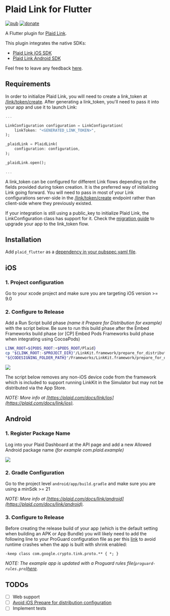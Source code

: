 # Plaid Link for Flutter

[![pub](https://img.shields.io/pub/v/plaid_flutter.svg)](https://pub.dev/packages/plaid_flutter)
[![donate](https://img.shields.io/badge/Buy%20me%20a%20beer-orange.svg)](https://www.buymeacoffee.com/jpereira)

A Flutter plugin for [Plaid Link](https://github.com/plaid/link).

This plugin integrates the native SDKs:

- [Plaid Link iOS SDK](https://github.com/plaid/plaid-link-ios)
- [Plaid Link Android SDK](https://github.com/plaid/plaid-link-android)

Feel free to leave any feedback [here](https://github.com/jorgefspereira/plaid_flutter/issues).

## Requirements

In order to initialize Plaid Link, you will need to create a link_token at [/link/token/create](https://plaid.com/docs/#create-link-token). After generating a link_token, you'll need to pass it into your app and use it to launch Link:

``` dart
...

LinkConfiguration configuration = LinkConfiguration(
    linkToken: "<GENERATED_LINK_TOKEN>",
);

_plaidLink = PlaidLink(
    configuration: configuration,
);

_plaidLink.open();

...

```

A link_token can be configured for different Link flows depending on the fields provided during token creation. It is the preferred way of initializing Link going forward. You will need to pass in most of your Link configurations server-side in the [/link/token/create](https://plaid.com/docs/#create-link-token) endpoint rather than client-side where they previously existed.

If your integration is still using a public_key to initialize Plaid Link, the LinkConfiguration class has support for it. Check the [migration guide](https://plaid.com/docs/upgrade-to-link-tokens/) to upgrade your app to the link_token flow.

## Installation

Add `plaid_flutter` as a [dependency in your pubspec.yaml file](https://flutter.io/platform-plugins/).

## iOS

### 1. Project configuration

Go to your xcode project and make sure you are targeting iOS version >= 9.0

### 2. Configure to Release

Add a Run Script build phase *(name it Prepare for Distribution for example)* with the script below. Be sure to run this build phase after the Embed Frameworks build phase (or [CP] Embed Pods Frameworks build phase when integrating using CocoaPods)

``` sh
LINK_ROOT=${PODS_ROOT:+$PODS_ROOT/Plaid}
cp "${LINK_ROOT:-$PROJECT_DIR}"/LinkKit.framework/prepare_for_distribution.sh "${CODESIGNING_FOLDER_PATH}"/Frameworks/LinkKit.framework/prepare_for_distribution.sh
"${CODESIGNING_FOLDER_PATH}"/Frameworks/LinkKit.framework/prepare_for_distribution.sh
```

![](https://raw.githubusercontent.com/jorgefspereira/plaid_flutter/master/doc/images/edit_run_script_build_phase.jpg)

The script below removes any non-iOS device code from the framework which is included to support running LinkKit in the Simulator but may not be distributed via the App Store.

*NOTE: More info at [https://plaid.com/docs/link/ios](https://plaid.com/docs/link/ios).*

## Android

### 1. Register Package Name

Log into your Plaid Dashboard at the API page and add a new Allowed Android package name *(for example com.plaid.example)*

![](https://raw.githubusercontent.com/jorgefspereira/plaid_flutter/master/doc/images/register-app-id.png)

### 2. Gradle Configuration

Go to the project level `android/app/build.gradle` and make sure you are using a minSdk >= 21

*NOTE: More info at [https://plaid.com/docs/link/android](https://plaid.com/docs/link/android).*

### 3. Configure to Release

Before creating the release build of your app (which is the default setting when building an APK or App Bundle) you will likely need to add the following line to your ProGuard configuration file as per this [link](https://developer.android.com/studio/build/shrink-code#keep-code) to avoid runtime crashes when the app is built with shrink enabled:

```
-keep class com.google.crypto.tink.proto.** { *; }
```

*NOTE: The example app is updated with a Proguard rules file(`proguard-rules.pro`)[here](https://github.com/jorgefspereira/plaid_flutter/tree/master/example/android/app/proguard-rules.pro).*

## TODOs
- [ ] Web support 
- [ ] [Avoid iOS Prepare for distribution configuration](https://plaid.com/docs/link/ios/#prepare-distribution-script)
- [ ] Implement tests